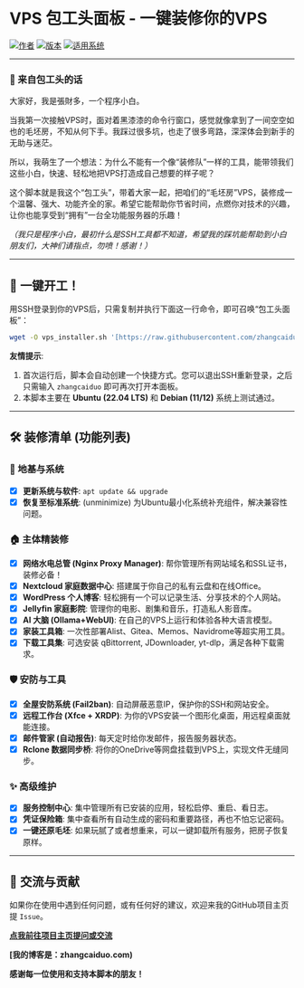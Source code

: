 # VPS 包工头面板 - 一键装修你的VPS

[![作者](https://img.shields.io/badge/作者-zhangcaiduo-blue.svg)](https://github.com/zhangcaiduo)
[![版本](https://img.shields.io/badge/版本-v6.5.1-brightgreen.svg)](https://github.com/zhangcaiduo/vps-installer-script)
[![适用系统](https://img.shields.io/badge/系统-Ubuntu%20%7C%20Debian-orange.svg)]()

---

### 👋 来自包工头的话

大家好，我是張財多，一个程序小白。

当我第一次接触VPS时，面对着黑漆漆的命令行窗口，感觉就像拿到了一间空空如也的毛坯房，不知从何下手。我踩过很多坑，也走了很多弯路，深深体会到新手的无助与迷茫。

所以，我萌生了一个想法：为什么不能有一个像“装修队”一样的工具，能带领我们这些小白，快速、轻松地把VPS打造成自己想要的样子呢？

这个脚本就是我这个“包工头”，带着大家一起，把咱们的“毛坯房”VPS，装修成一个温馨、强大、功能齐全的家。希望它能帮助你节省时间，点燃你对技术的兴趣，让你也能享受到“拥有”一台全功能服务器的乐趣！

*（我只是程序小白，最初什么是SSH工具都不知道，希望我的踩坑能帮助到小白朋友们，大神们请指点，勿喷！感谢！）*

---

## 🚀 一键开工！

用SSH登录到你的VPS后，只需复制并执行下面这一行命令，即可召唤“包工头面板”：

```bash
wget -O vps_installer.sh '[https://raw.githubusercontent.com/zhangcaiduo/vps-installer-script/main/vps_installer.sh](https://raw.githubusercontent.com/zhangcaiduo/vps-installer-script/main/vps_installer.sh)' && sudo bash vps_installer.sh
```

**友情提示**:
1.  首次运行后，脚本会自动创建一个快捷方式。您可以退出SSH重新登录，之后只需输入 `zhangcaiduo` 即可再次打开本面板。
2.  本脚本主要在 **Ubuntu (22.04 LTS)** 和 **Debian (11/12)** 系统上测试通过。

---

## 🛠️ 装修清单 (功能列表)

### 🧱 地基与系统
- [x] **更新系统与软件**: `apt update && upgrade`
- [x] **恢复至标准系统**: (unminimize) 为Ubuntu最小化系统补充组件，解决兼容性问题。

### 🏠 主体精装修
- [x] **网络水电总管 (Nginx Proxy Manager)**: 帮你管理所有网站域名和SSL证书，装修必备！
- [x] **Nextcloud 家庭数据中心**: 搭建属于你自己的私有云盘和在线Office。
- [x] **WordPress 个人博客**: 轻松拥有一个可以记录生活、分享技术的个人网站。
- [x] **Jellyfin 家庭影院**: 管理你的电影、剧集和音乐，打造私人影音库。
- [x] **AI 大脑 (Ollama+WebUI)**: 在自己的VPS上运行和体验各种大语言模型。
- [x] **家装工具箱**: 一次性部署Alist、Gitea、Memos、Navidrome等超实用工具。
- [x] **下载工具集**: 可选安装 qBittorrent, JDownloader, yt-dlp，满足各种下载需求。

### 🛡️ 安防与工具
- [x] **全屋安防系统 (Fail2ban)**: 自动屏蔽恶意IP，保护你的SSH和网站安全。
- [x] **远程工作台 (Xfce + XRDP)**: 为你的VPS安装一个图形化桌面，用远程桌面就能连接。
- [x] **邮件管家 (自动报告)**: 每天定时给你发邮件，报告服务器状态。
- [x] **Rclone 数据同步桥**: 将你的OneDrive等网盘挂载到VPS上，实现文件无缝同步。

### ✨ 高级维护
- [x] **服务控制中心**: 集中管理所有已安装的应用，轻松启停、重启、看日志。
- [x] **凭证保险箱**: 集中查看所有自动生成的密码和重要路径，再也不怕忘记密码。
- [x] **一键还原毛坯**: 如果玩腻了或者想重来，可以一键卸载所有服务，把房子恢复原样。

---

## 🤝 交流与贡献

如果你在使用中遇到任何问题，或有任何好的建议，欢迎来我的GitHub项目主页提 `Issue`。

**[点我前往项目主页提问或交流](https://github.com/zhangcaiduo/vps-installer-script/issues)**

**[我的博客是：zhangcaiduo.com)**

**感谢每一位使用和支持本脚本的朋友！**